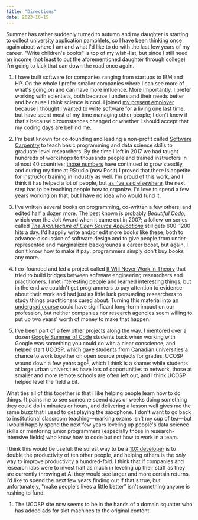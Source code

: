 ```yaml
---
title: "Directions"
date: 2023-10-15
---
```


Summer has rather suddenly turned to autumn
and my daughter is starting to collect university application pamphlets,
so I have been thinking once again about where I am
and what I'd like to do with the last few years of my career.
"Write children's books" is top of my wish-list,
but since I still need an income (not least to put the aforementioned daughter through college)
I'm going to kick that can down the road once again.

1.  I have built software for companies ranging from startups to IBM and HP.
    On the whole
    I prefer smaller companies where I can see more of what's going on and can have more influence.
    More importantly,
    I prefer working with scientists,
    both because I understand their needs better and because I think science is cool.
    I joined [my present employer][dg] because I thought I wanted to write software for a living one last time,
    but have spent most of my time managing other people;
    I don't know if that's because circumstances changed
    or whether I should accept that my coding days are behind me.

1.  I'm best known for co-founding and leading a non-profit called [Software Carpentry][swc]
    to teach basic programming and data science skills to graduate-level researchers.
    By the time I left in 2017 we had taught hundreds of workshops to thousands people
    and trained instructors in almost 40 countries;
    [those numbers][carpentries] have continued to grow steadily,
    and during my time at RStudio (now Posit)
    I proved that there is appetite for [instructor training][rstudio] in industry as well.
    I'm proud of this work,
    and I think it has helped a lot of people,
    but [as I've said elsewhere][25years],
    the next step has to be teaching people how to organize.
    I'd love to spend a few years working on that,
    but I have no idea who would fund it.

1.  I've written several books on programming,
    co-written a few others,
    and edited half a dozen more.
    The best known is probably [*Beautiful Code*][bc],
    which won the Jolt Award when it came out in 2007;
    a follow-on series called [*The Architecture of Open Source Applications*][aosa]
    still gets 600-1200 hits a day.
    I'd happily write and/or edit more books like these,
    both to advance discussion of software design
    and to give people from under-represented and marginalized backgrounds a career boost,
    but again,
    I don't know how to make it pay:
    programmers simply don't buy books any more.

1.  I co-founded and led a project called [It Will Never Work in Theory][nwit]
    that tried to build bridges between software engineering researchers and practitioners.
    I met interesting people and learned interesting things,
    but in the end we couldn't get programmers to pay attention to evidence about their work
    and had just as little luck persuading researchers to study things practitioners cared about.
    Turning this material into [an undergrad course][course]
    could have significant long-term impact on our profession,
    but neither companies nor research agencies seem willing to put up two years' worth of money
    to make that happen.

1.  I've been part of a few other projects along the way.
    I mentored over a dozen [Google Summer of Code][gsoc] students
    back when working with Google was something you could do with a clear conscience,
    and helped start [UCOSP][ucosp],
    which gave students from Canadian universities
    a chance to work together on open source projects for grades.
    UCOSP wound down a few years ago<sup><a href="#directions-1">1</a></sup>,
    which I think is a shame:
    while students at large urban universities have lots of opportunities to network,
    those at smaller and more remote schools are often left out,
    and I think UCOSP helped level the field a bit.

What ties all of this together is that I like helping people learn how to do things.
It pains me to see someone spend days or weeks doing something they could do in minutes or hours,
and delivering a lesson well gives me the same buzz that I used to get playing the saxophone.
I don't want to go back to institutional classroom teaching—marking exams isn't my cup of tea—but
I would happily spend the next few years leveling up people's data science skills
or mentoring junior programmers (especially those in research-intensive fields)
who know how to code but not how to work in a team.

I think this would be useful:
the surest way to be a [10X developer][10x] is to double the productivity of ten other people,
and helping others is the *only* way to improve productivity a hundred-fold.
I think that if companies and research labs were to invest half as much in leveling up their staff
as they are currently throwing at AI
they would see larger and more certain returns.
I'd like to spend the next few years finding out if that's true,
but unfortunately,
"make people's lives a little better" isn't something anyone is rushing to fund.

<ol>
  <li id="directions-1">
    The UCOSP site now seems to be in the hands of a domain squatter
    who has added ads for slot machines to the original content.
  </li>
</ol>

[10x]: @root/2022/08/14/ese-vignette/
[25years]: @root/2023/07/19/twenty-five-years-and-counting/
[aosa]: https://aosabook.org/
[bc]: https://www.oreilly.com/library/view/beautiful-code/9780596510046/
[carpentries]: https://carpentries.org/workshops/
[course]: @root/2023/10/02/two-unfunded-proposals/
[dg]: https://deepgenomics.com/
[gsoc]: https://summerofcode.withgoogle.com/
[nwit]: https://neverworkintheory.org/
[rstudio]: https://education.rstudio.com/trainers
[ucosp]: https://ucosp.ca/
[swc]: https://carpentries.org/
